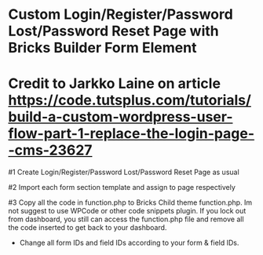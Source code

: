 # Custom Login/Register/Password Lost/Password Reset Page with Bricks Builder Form Element
# Credit to Jarkko Laine on article https://code.tutsplus.com/tutorials/build-a-custom-wordpress-user-flow-part-1-replace-the-login-page--cms-23627

#1 Create Login/Register/Password Lost/Password Reset Page as usual

#2 Import each form section template and assign to page respectively

#3 Copy all the code in function.php to Bricks Child theme function.php. Im not suggest to use WPCode or other code snippets plugin. If you lock out from dashboard, you still can access the function.php file and remove all the code inserted to get back to your dashboard.
  - Change all form IDs and field IDs according to your form & field IDs.  
